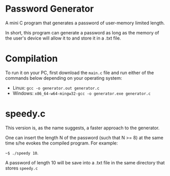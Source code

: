 # Password Generator
A mini C program that generates a password of user-memory limited length.

In short, this program can generate a password as long as the memory of the user's device will allow it to and store it in a .txt file.

# Compilation
To run it on your PC, first download the `main.c` file and run either of the commands below depending on your operating system:

* Linux: `gcc -o generator.out generator.c`
* Windows: `x86_64-w64-mingw32-gcc -o generator.exe generator.c`

# speedy.c
This version is, as the name suggests, a faster approach to the generator.

One can insert the length N of the password (such that N >= 8) at the same time s/he evokes the compiled program. For example:


`~$ ./speedy 10`.


A password of length 10 will be save into a .txt file in the same directory that stores `speedy.c`